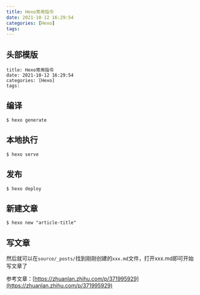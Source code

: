 ```yaml
---
title: Hexo常用指令
date: 2021-10-12 16:29:54
categories: [Hexo]
tags:
---
```

## 头部模版
```
title: Hexo常用指令
date: 2021-10-12 16:29:54
categories: [Hexo]
tags:
```

## 编译
```
$ hexo generate
```

## 本地执行
```
$ hexo serve 
```

## 发布
```
$ hexo deploy
```

## 新建文章
```
$ hexo new "article-title"
```

## 写文章
然后就可以在`source/_posts/`找到刚刚创建的`xxx.md`文件，打开xxx.md即可开始写文章了

参考文章：[https://zhuanlan.zhihu.com/p/371995929](https://zhuanlan.zhihu.com/p/371995929)